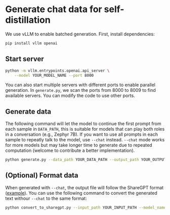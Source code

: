 # Generate chat data for self-distillation
We use vLLM to enable batched generation. First, install dependencies:
```bash
pip install vllm openai
```

## Start server

```bash
python -m vllm.entrypoints.openai.api_server \
    --model YOUR_MODEL_NAME --port 8000
```
You can also start multiple servers with different ports to enable parallel generation. In `generate.py`, we scan the ports from 8000 to 8009 to find available servers. You can modify the code to use other ports.

## Generate data
The following command will let the model to continue the first prompt from each sample in `DATA_PATH`, this is suitable for models that can play both roles in a conversation (e.g., Zephyr 7B). If you want to use all prompts in each sample to repeatly talk to the model, use `--chat` instead. `--chat` mode works for more models but may take longer time to generate due to repeated computation (welcome to contribute a better implementation).

```bash
python generate.py --data_path YOUR_DATA_PATH --output_path YOUR_OUTPUT_PATH --num_threads NUM_THREADS --max_tokens YOUR_MAX_TOKENS --temperature YOUR_TEMPERATURE
```

## (Optional) Format data
When generated with `--chat`, the output file will follow the ShareGPT format ([example](https://github.com/lm-sys/FastChat/blob/main/data/dummy_conversation.json)).
You can use the following command to convert the generated text withour `--chat` to the same format:
```bash
python convert_to_sharegpt.py --input_path YOUR_INPUT_PATH --model_name YOUR_MODEL_NAME --output_path YOUR_OUTPUT_PATH
```